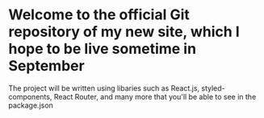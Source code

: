# Welcome to the official Git repository of my new site, which I hope to be live sometime in September
The project will be written using libaries such as React.js, styled-components, React Router, and many more that you'll be able to see in the package.json
